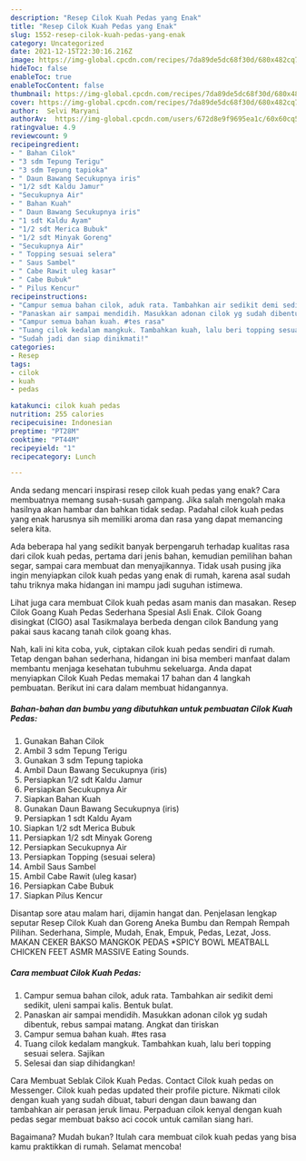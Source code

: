 ```yaml
---
description: "Resep Cilok Kuah Pedas yang Enak"
title: "Resep Cilok Kuah Pedas yang Enak"
slug: 1552-resep-cilok-kuah-pedas-yang-enak
category: Uncategorized
date: 2021-12-15T22:30:16.216Z
image: https://img-global.cpcdn.com/recipes/7da89de5dc68f30d/680x482cq70/cilok-kuah-pedas-foto-resep-utama.jpg
hideToc: false
enableToc: true
enableTocContent: false
thumbnail: https://img-global.cpcdn.com/recipes/7da89de5dc68f30d/680x482cq70/cilok-kuah-pedas-foto-resep-utama.jpg
cover: https://img-global.cpcdn.com/recipes/7da89de5dc68f30d/680x482cq70/cilok-kuah-pedas-foto-resep-utama.jpg
author:  Selvi Maryani
authorAv:  https://img-global.cpcdn.com/users/672d8e9f9695ea1c/60x60cq50/avatar.jpg
ratingvalue: 4.9
reviewcount: 9
recipeingredient:
- " Bahan Cilok"
- "3 sdm Tepung Terigu"
- "3 sdm Tepung tapioka"
- " Daun Bawang Secukupnya iris"
- "1/2 sdt Kaldu Jamur"
- "Secukupnya Air"
- " Bahan Kuah"
- " Daun Bawang Secukupnya iris"
- "1 sdt Kaldu Ayam"
- "1/2 sdt Merica Bubuk"
- "1/2 sdt Minyak Goreng"
- "Secukupnya Air"
- " Topping sesuai selera"
- " Saus Sambel"
- " Cabe Rawit uleg kasar"
- " Cabe Bubuk"
- " Pilus Kencur"
recipeinstructions:
- "Campur semua bahan cilok, aduk rata. Tambahkan air sedikit demi sedikit, uleni sampai kalis. Bentuk bulat."
- "Panaskan air sampai mendidih. Masukkan adonan cilok yg sudah dibentuk, rebus sampai matang. Angkat dan tiriskan"
- "Campur semua bahan kuah. #tes rasa"
- "Tuang cilok kedalam mangkuk. Tambahkan kuah, lalu beri topping sesuai selera. Sajikan"
- "Sudah jadi dan siap dinikmati!"
categories:
- Resep
tags:
- cilok
- kuah
- pedas

katakunci: cilok kuah pedas 
nutrition: 255 calories
recipecuisine: Indonesian
preptime: "PT28M"
cooktime: "PT44M"
recipeyield: "1"
recipecategory: Lunch

---
```



Anda sedang mencari inspirasi resep cilok kuah pedas yang enak? Cara membuatnya memang susah-susah gampang. Jika salah mengolah maka hasilnya akan hambar dan bahkan tidak sedap. Padahal cilok kuah pedas yang enak harusnya sih memiliki aroma dan rasa yang dapat memancing selera kita.


Ada beberapa hal yang sedikit banyak berpengaruh terhadap kualitas rasa dari cilok kuah pedas, pertama dari jenis bahan, kemudian pemilihan bahan segar, sampai cara membuat dan menyajikannya. Tidak usah pusing jika ingin menyiapkan cilok kuah pedas yang enak di rumah, karena asal sudah tahu triknya maka hidangan ini mampu jadi suguhan istimewa.

Lihat juga cara membuat Cilok kuah pedas asam manis dan masakan. Resep Cilok Goang Kuah Pedas Sederhana Spesial Asli Enak. Cilok Goang disingkat (CIGO) asal Tasikmalaya berbeda dengan cilok Bandung yang pakai saus kacang tanah cilok goang khas.


Nah, kali ini kita coba, yuk, ciptakan cilok kuah pedas sendiri di rumah. Tetap dengan bahan sederhana, hidangan ini bisa memberi manfaat dalam membantu menjaga kesehatan tubuhmu sekeluarga. Anda dapat menyiapkan Cilok Kuah Pedas memakai 17 bahan dan 4 langkah pembuatan. Berikut ini cara dalam membuat hidangannya.

<!--inarticleads1-->

##### Bahan-bahan dan bumbu yang dibutuhkan untuk pembuatan Cilok Kuah Pedas:

1. Gunakan  Bahan Cilok
1. Ambil 3 sdm Tepung Terigu
1. Gunakan 3 sdm Tepung tapioka
1. Ambil  Daun Bawang Secukupnya (iris)
1. Persiapkan 1/2 sdt Kaldu Jamur
1. Persiapkan Secukupnya Air
1. Siapkan  Bahan Kuah
1. Gunakan  Daun Bawang Secukupnya (iris)
1. Persiapkan 1 sdt Kaldu Ayam
1. Siapkan 1/2 sdt Merica Bubuk
1. Persiapkan 1/2 sdt Minyak Goreng
1. Persiapkan Secukupnya Air
1. Persiapkan  Topping (sesuai selera)
1. Ambil  Saus Sambel
1. Ambil  Cabe Rawit (uleg kasar)
1. Persiapkan  Cabe Bubuk
1. Siapkan  Pilus Kencur


Disantap sore atau malam hari, dijamin hangat dan. Penjelasan lengkap seputar Resep Cilok Kuah dan Goreng Aneka Bumbu dan Rempah Rempah Pilihan. Sederhana, Simple, Mudah, Enak, Empuk, Pedas, Lezat, Joss. MAKAN CEKER BAKSO MANGKOK PEDAS *SPICY BOWL MEATBALL CHICKEN FEET ASMR MASSIVE Eating Sounds. 

<!--inarticleads2-->

##### Cara membuat Cilok Kuah Pedas:

1. Campur semua bahan cilok, aduk rata. Tambahkan air sedikit demi sedikit, uleni sampai kalis. Bentuk bulat.
1. Panaskan air sampai mendidih. Masukkan adonan cilok yg sudah dibentuk, rebus sampai matang. Angkat dan tiriskan
1. Campur semua bahan kuah. #tes rasa
1. Tuang cilok kedalam mangkuk. Tambahkan kuah, lalu beri topping sesuai selera. Sajikan
1. Selesai dan siap dihidangkan!

Cara Membuat Seblak Cilok Kuah Pedas. Contact Cilok kuah pedas on Messenger. Cilok kuah pedas updated their profile picture. Nikmati cilok dengan kuah yang sudah dibuat, taburi dengan daun bawang dan tambahkan air perasan jeruk limau. Perpaduan cilok kenyal dengan kuah pedas segar membuat bakso aci cocok untuk camilan siang hari. 

Bagaimana? Mudah bukan? Itulah cara membuat cilok kuah pedas yang bisa kamu praktikkan di rumah. Selamat mencoba!
